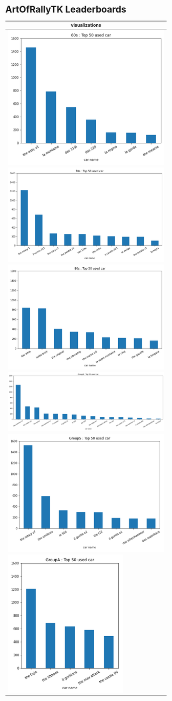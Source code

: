 # ArtOfRallyTK Leaderboards

| visualizations |
|-|
|![](logs_view/60s_top50_cars.png)|
|![](logs_view/70s_top50_cars.png)|
|![](logs_view/80s_top50_cars.png)|
|![](logs_view/GroupB_top50_cars.png)|
|![](logs_view/GroupS_top50_cars.png)|
|![](logs_view/GroupA_top50_cars.png)|
